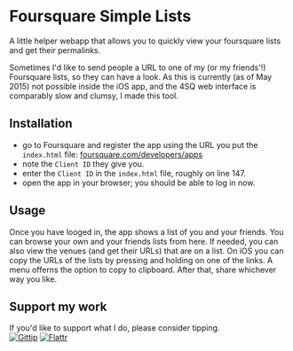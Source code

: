 # Foursquare Simple Lists
A little helper webapp that allows you to quickly view your foursquare lists and get their permalinks.

Sometimes I'd like to send people a URL to one of my (or my friends'!) Foursquare lists, so they can have a look. As this is currently (as of May 2015) not possible inside the iOS app, and the 4SQ web interface is comparably slow and clumsy, I made this tool.

## Installation

- go to Foursquare and register the app using the URL you put the `index.html` file:  [foursquare.com/developers/apps](https://foursquare.com/developers/apps)
- note the `Client ID` they give you.
- enter the `Client ID` in the `index.html` file, roughly on line 147.
- open the app in your browser; you should be able to log in now.

## Usage

Once you have looged in, the app shows a list of you and your friends. You can browse your own and your friends lists from here. If needed, you can also view the venues (and get their URLs) that are on a list. On iOS you can copy the URLs of the lists by pressing and holding on one of the links. A menu offerns the option to copy to clipboard. After that, share whichever way you like.

## Support my work

If you'd like to support what I do, please consider tipping.  
[![Gittip](https://dl.dropboxusercontent.com/u/19750980/logo_gittip.png)](https://gratipay.com/~oelna/)  [![Flattr](https://dl.dropboxusercontent.com/u/19750980/logo_flattr.png)](https://flattr.com/submit/auto?user_id=oelna&url=https%3A%2F%2Fgithub.com%2Foelna%2Ffoursquare-simple-lists&title=foursquare-simple-lists&language=en&tags=github&category=software)
